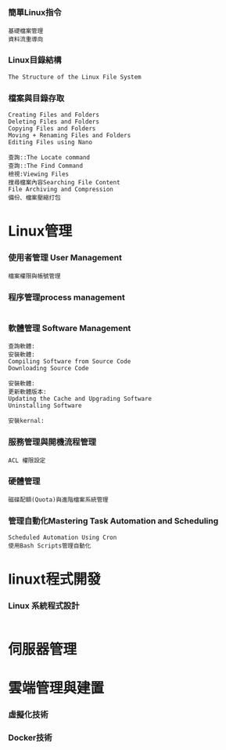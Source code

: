 #

### 簡單Linux指令

```
基礎檔案管理
資料流重導向
```

### Linux目錄結構

```
The Structure of the Linux File System

```

### 檔案與目錄存取
```
Creating Files and Folders 
Deleting Files and Folders
Copying Files and Folders
Moving + Renaming Files and Folders
Editing Files using Nano 

查詢::The Locate command
查詢::The Find Command
檢視:Viewing Files
搜尋檔案內容Searching File Content
File Archiving and Compression
備份、檔案壓縮打包
```


# Linux管理

### 使用者管理 User Management 

```
檔案權限與帳號管理

```

### 程序管理process management
```

```

### 軟體管理 Software Management 

```
查詢軟體:
安裝軟體:
Compiling Software from Source Code
Downloading Source Code

安裝軟體:
更新軟體版本:
Updating the Cache and Upgrading Software 
Uninstalling Software

安裝kernal:
```

### 服務管理與開機流程管理

```
ACL 權限設定

```

### 硬體管理
```
磁碟配額(Quota)與進階檔案系統管理
```

### 管理自動化Mastering Task Automation and Scheduling

```
Scheduled Automation Using Cron
使用Bash Scripts管理自動化
```
# linuxt程式開發

### Linux 系統程式設計
```

```


# 伺服器管理

# 雲端管理與建置

### 虛擬化技術

### Docker技術

```


```
###

```


```
